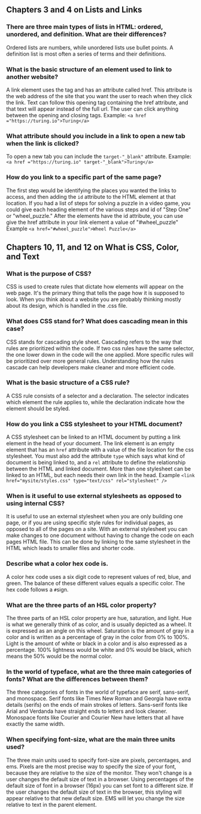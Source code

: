 ## Chapters 3 and 4 on Lists and Links

### There are three main types of lists in HTML: ordered, unordered, and definition. What are their differences?
Ordered lists are numbers, while unordered lists use bullet points. A definition list is most often a series of terms and their definitions.

### What is the basic structure of an element used to link to another website?
A link element uses the <a> tag and has an attribute called href. This attribute is the web address of the site that you want the user to reach when they click the link. Text can follow this opening tag containing the href attribute, and that text will appear instead of the full url. The user can click anything between the opening and closing tags. Example: `<a href ="https://turing.io">Turing</a>`

### What attribute should you include in a link to open a new tab when the link is clicked?
To open a new tab you can include the `target-"_blank"` attribute. Example: `<a href ="https://turing.io" target-"_blank">Turing</a>`

### How do you link to a specific part of the same page?
The first step would be identifying the places you wanted the links to access, and then adding the `id` attribute to the HTML element at that location. If you had a list of steps for solving a puzzle in a video game, you could give each heading element of the various steps and id of "Step One" or "wheel_puzzle." After the elements have the id attribute, you can use give the href attribute in your link element a value of "#wheel_puzzle" Example `<a href="#wheel_puzzle">Wheel Puzzle</a>`

## Chapters 10, 11, and 12 on What is CSS, Color, and Text

### What is the purpose of CSS?
CSS is used to create rules that dictate how elements will appear on the web page. It's the primary thing that tells the page how it is supposed to look. When you think about a website you are probably thinking mostly about its design, which is handled in the .css file.

### What does CSS stand for? What does cascading mean in this case?
CSS stands for cascading style sheet. Cascading refers to the way that rules are prioritized within the code. If two css rules have the same selector, the one lower down in the code will the one applied. More specific rules will be prioritized over more general rules. Understanding how the rules cascade can help developers make cleaner and more efficient code.

### What is the basic structure of a CSS rule?
A CSS rule consists of a selector and a declaration. The selector indicates which element the rule applies to, while the declaration indicate how the element should be styled.

### How do you link a CSS stylesheet to your HTML document?
A CSS stylesheet can be linked to an HTML document by putting a link element in the head of your document. The link element is an empty element that has an `href` attribute with a value of the file location for the css stylesheet. You must also add the attribute `type` which says what kind of document is being linked to, and a `rel` attribute to define the relationship between the HTML and linked document. More than one stylesheet can be linked to an HTML, but each needs their own link in the head. Example `<link href="mysite/styles.css" type="text/css" rel="stylesheet" />`

### When is it useful to use external stylesheets as opposed to using internal CSS?
It is useful to use an external stylesheet when you are only building one page, or if you are using specific style rules for individual pages, as opposed to all of the pages on a site. With an external stylesheet you can make changes to one document without having to change the code on each pages HTML file. This can be done by linking to the same stylesheet in the HTML which leads to smaller files and shorter code.

### Describe what a color hex code is.
A color hex code uses a six digit code to represent values of red, blue, and green. The balance of these different values equals a specific color. The hex code follows a `#`sign.

### What are the three parts of an HSL color property?
The three parts of an HSL color property are hue, saturation, and light. Hue is what we generally think of as color, and is usually depicted as a wheel. It is expressed as an angle on this wheel. Saturation is the amount of gray in a color and is written as a percentage of gray in the color from 0% to 100%. Light is the amount of white or black in a color and is also expressed as a percentage. 100% lightness would be white and 0% would be black, which means the 50% would be the normal color.

### In the world of typeface, what are the three main categories of fonts? What are the differences between them?
The three categories of fonts in the world of typeface are serif, sans-serif, and monospace. Serif fonts like Times New Roman and Georgia have extra details (serifs) on the ends of main strokes of letters. Sans-serif fonts like Arial and Verdanda have straight ends to letters and look cleaner. Monospace fonts like Courier and Courier New have letters that all have exactly the same width.  

### When specifying font-size, what are the main three units used?
The three main units used to specify font-size are pixels, percentages, and ems. Pixels are the most precise way to specify the size of your font, because they are relative to the size of the monitor. They won't change is a user changes the default size of text in a browser. Using percentages of the default size of font in a browser (16px) you can set font to a different size. If the user changes the default size of text in the browser, this styling will appear relative to that new default size. EMS will let you change the size relative to text in the parent element.

